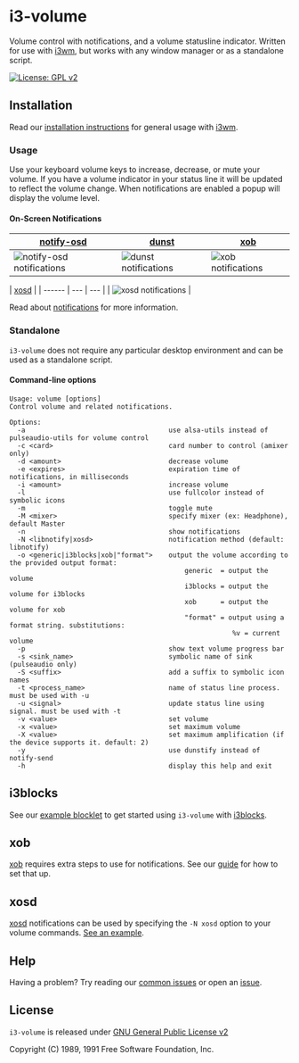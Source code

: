 # i3-volume

Volume control with notifications, and a volume statusline indicator. Written for use with [i3wm], but works with any window manager or as a standalone script.

[![License: GPL v2][license-badge]][license]

## Installation

Read our [installation instructions](https://github.com/hastinbe/i3-volume/wiki/Installation) for general usage with [i3wm].

### Usage

Use your keyboard volume keys to increase, decrease, or mute your volume. If you have a volume indicator in your status line it will be updated to reflect the volume change. When notifications are enabled a popup will display the volume level.


#### On-Screen Notifications

| [notify-osd] | [dunst] | [xob] |
| ------------ | ------- | ----- |
| ![notify-osd notifications](https://user-images.githubusercontent.com/195790/95647280-c3558780-0b00-11eb-987e-5924f2522bdb.png) | ![dunst notifications](https://user-images.githubusercontent.com/195790/95647273-afaa2100-0b00-11eb-8e2c-eb3eede89d7c.png) | ![xob notifications](https://user-images.githubusercontent.com/195790/95647285-d0727680-0b00-11eb-9600-56e4371b9a58.png) |

| [xosd] |
| ------ | --- | --- |
| ![xosd notifications](https://user-images.githubusercontent.com/195790/95656224-60371580-0b3f-11eb-9463-54698dadfd44.png) |

Read about [notifications](https://github.com/hastinbe/i3-volume/wiki/Notifications) for more information.

### Standalone

`i3-volume` does not require any particular desktop environment and can be used as a standalone script.

#### Command-line options
```
Usage: volume [options]
Control volume and related notifications.

Options:
  -a                                    use alsa-utils instead of pulseaudio-utils for volume control
  -c <card>                             card number to control (amixer only)
  -d <amount>                           decrease volume
  -e <expires>                          expiration time of notifications, in milliseconds
  -i <amount>                           increase volume
  -l                                    use fullcolor instead of symbolic icons
  -m                                    toggle mute
  -M <mixer>                            specify mixer (ex: Headphone), default Master
  -n                                    show notifications
  -N <libnotify|xosd>                   notification method (default: libnotify)
  -o <generic|i3blocks|xob|"format">    output the volume according to the provided output format:
                                            generic  = output the volume
                                            i3blocks = output the volume for i3blocks
                                            xob      = output the volume for xob
                                            "format" = output using a format string. substitutions:
                                                        %v = current volume
  -p                                    show text volume progress bar
  -s <sink_name>                        symbolic name of sink (pulseaudio only)
  -S <suffix>                           add a suffix to symbolic icon names
  -t <process_name>                     name of status line process. must be used with -u
  -u <signal>                           update status line using signal. must be used with -t
  -v <value>                            set volume
  -x <value>                            set maximum volume
  -X <value>                            set maximum amplification (if the device supports it. default: 2)
  -y                                    use dunstify instead of notify-send
  -h                                    display this help and exit
  ```

## i3blocks

See our [example blocklet](https://github.com/hastinbe/i3-volume/wiki/Usage-with-i3blocks) to get started using `i3-volume` with [i3blocks].

## xob

[xob] requires extra steps to use for notifications. See our [guide](https://github.com/hastinbe/i3-volume/wiki/Usage-with-xob) for how to set that up.

## xosd

[xosd] notifications can be used by specifying the `-N xosd` option to your volume commands. [See an example](https://github.com/hastinbe/i3-volume/wiki/Usage-with-XOSD).

## Help

Having a problem? Try reading our [common issues](https://github.com/hastinbe/i3-volume/wiki/Common-Issues) or open an [issue](https://github.com/hastinbe/i3-volume/issues/new).

## License
`i3-volume` is released under [GNU General Public License v2][license]

Copyright (C) 1989, 1991 Free Software Foundation, Inc.

[alsa-utils]: https://alsa.opensrc.org/Alsa-utils
[dunst]: https://dunst-project.org
[i3blocks]: https://github.com/vivien/i3blocks
[i3status]: https://github.com/i3/i3status
[i3wm]: https://i3wm.org
[libnotify]: https://developer.gnome.org/libnotify
[license]: https://www.gnu.org/licenses/gpl-2.0.en.html
[license-badge]: https://img.shields.io/badge/License-GPL%20v2-blue.svg
[logo]: assets/logo.svg
[notify-osd]: https://launchpad.net/notify-osd
[pulseaudio-utils]: https://www.freedesktop.org/wiki/Software/PulseAudio/
[wiki]: https://github.com/hastinbe/i3-volume/wiki
[xob]: https://github.com/florentc/xob
[xosd]: https://sourceforge.net/projects/libxosd/
